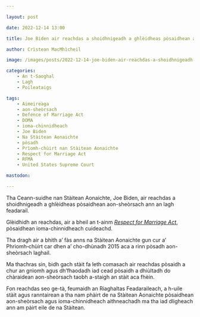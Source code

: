 ```yaml
---

layout: post

date: 2022-12-14 13:00

title: Joe Biden air reachdas a shoidhnigeadh a ghlèidheas pòsaidhean aon-sheòrsach ann an lagh feadarail

author: Crìstean MacMhìcheil

image: /images/posts/2022-12-14-joe-biden-air-reachdas-a-shoidhnigeadh-a-ghleidheas-posaidhean-aon-sheorsach-ann-an-lagh-feadarail.webp

categories:
    - An t-Saoghal
    - Lagh
    - Poileataigs

tags:
    - Aimeireaga
    - aon-sheòrsach
    - Defence of Marriage Act
    - DOMA
    - ioma-chinnidheach
    - Joe Biden
    - Na Stàitean Aonaichte
    - pòsadh
    - Prìomh-chùirt nan Stàitean Aonaichte
    - Respect for Marriage Act
    - RFMA
    - United States Supreme Court

mastodon:

---
```


Tha Ceann-suidhe nan Stàitean Aonaichte, Joe Biden, air reachdas a shoidhnigeadh a ghlèidheas pòsaidhean aon-sheòrsach ann an lagh feadarail.

Glèidhidh an reachdas, air a bheil an t-ainm [*Respect for Marriage Act*](https://en.wikipedia.org/wiki/Respect_for_Marriage_Act), pòsaidhean ioma-chinnidheach cuideachd.

Tha dragh air a bhith a’ fàs anns na Stàitean Aonaichte gun cur a’ Phrìomh‑chùirt car dhen a’ cho-dhùnadh 2015 aca a rinn pòsadh aon-sheòrsach laghail.

Ma thachras sin, bidh gach stàit fa leth comasach air reachdas pòsaidh a chur an gnìomh agus dh’fhaodadh iad cead pòsaidh a dhiùltadh do chàraidean aon-sheòrsach taobh a-staigh an stàit aca fhèin.

Fon reachdas seo ge-tà, feumaidh an Riaghaltas Feadaraileach, a h-uile stàit agus ranntairean a tha nam phàirt de na Stàitean Aonaichte pòsaidhean aon-sheòrsach agus ioma-chinnidheach aithneachadh ma tha iad dligheach ann am pàirt eile de na Stàitean.
